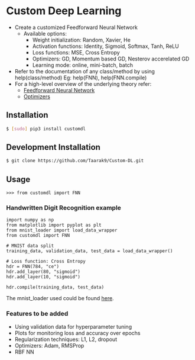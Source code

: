 # Custom Deep Learning
* Create a customized Feedforward Neural Network
    * Available options:
        * Weight initialization: Random, Xavier, He 
        * Activation functions: Identity, Sigmoid, Softmax, Tanh, ReLU
        * Loss functions: MSE, Cross Entropy
        * Optimizers: GD, Momentum based GD, Nesterov accerelated GD  
        * Learning mode: online, mini-batch, batch
* Refer to the documentation of any class/method by using help(class/method) Eg: help(FNN), help(FNN.compile)
* For a high-level overview of the underlying theory refer:
   * [Feedforward Neural Network](https://github.com/Taarak9/DL-from-Scratch/blob/master/Feedforward%20Neural%20Network/README.md)
   * [Optimizers](https://github.com/Taarak9/DL-from-Scratch/blob/master/Optimizers/README.md)

## Installation
```bash
$ [sudo] pip3 install customdl
``` 
## Development Installation
```bash
$ git clone https://github.com/Taarak9/Custom-DL.git
```
## Usage
```python3
>>> from customdl import FNN
```
### Handwritten Digit Recognition example
```python3
import numpy as np
from matplotlib import pyplot as plt
from mnist_loader import load_data_wrapper 
from customdl import FNN

# MNIST data split
training_data, validation_data, test_data = load_data_wrapper()

# Loss function: Cross Entropy
hdr = FNN(784, "ce")
hdr.add_layer(80, "sigmoid")
hdr.add_layer(10, "sigmoid")

hdr.compile(training_data, test_data)
```
The mnist_loader used could be found [here](https://github.com/mnielsen/neural-networks-and-deep-learning/blob/master/src/mnist_loader.py).

### Features to be added
* Using validation data for hyperparameter tuning
* Plots for monitoring loss and accuracy over epochs
* Regularization techniques: L1, L2, dropout
* Optimizers: Adam, RMSProp
* RBF NN
